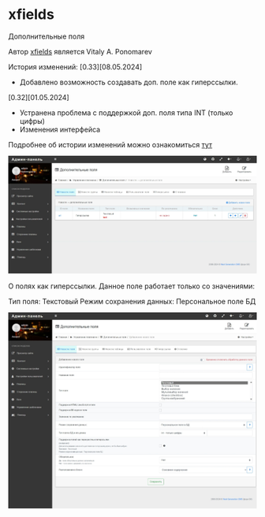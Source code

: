 # xfields
 Дополнительные поля
 
Автор [xfields](https://github.com/KachalkinGeorg/plugins/tree/main/xfields) является Vitaly A. Ponomarev

История изменений:
[0.33][08.05.2024]
- Добавлено возможность создавать доп. поле как гиперссылки.

[0.32][01.05.2024]
- Устранена проблема с поддержкой доп. поля типа INT (только цифры) 
- Изменения интерфейса

Подробнее об истории изменений можно ознакомиться [тут](https://github.com/KachalkinGeorg/xfields/blob/main/history)

![](https://github.com/KachalkinGeorg/xfields/blob/main/Screenshot_1.jpeg?raw=true)

О полях как гиперссылки. Данное поле работает только со значениями:

Тип поля: Текстовый
Режим сохранения данных: Персональное поле БД

![](https://github.com/KachalkinGeorg/xfields/blob/main/Screenshot_2.jpeg?raw=true)
